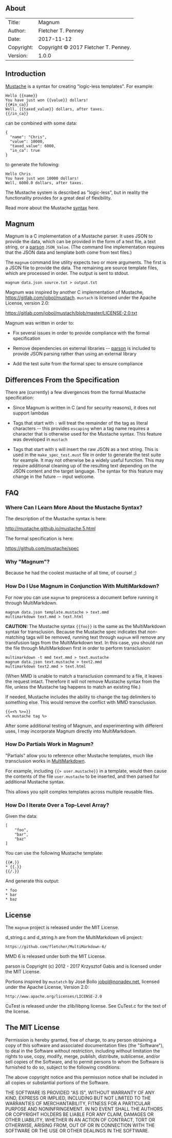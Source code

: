 ## About ##

|	|	|  
| ----------	| -------------------------	|  
| Title:	| Magnum	|  
| Author:	| Fletcher T. Penney	|  
| Date:	| 2017-11-12	|  
| Copyright:	| Copyright © 2017 Fletcher T. Penney.	|  
| Version:	| 1.0.0	|  


## Introduction ##

[Mustache] is a syntax for creating "logic-less templates". For example:

	Hello {{name}}
	You have just won {{value}} dollars!
	{{#in_ca}}
	Well, {{taxed_value}} dollars, after taxes.
	{{/in_ca}}

can be combined with some data:

	{
	  "name": "Chris",
	  "value": 10000,
	  "taxed_value": 6000,
	  "in_ca": true
	}

to generate the following:

	Hello Chris
	You have just won 10000 dollars!
	Well, 6000.0 dollars, after taxes.


The Mustache system is described as "logic-less", but in reality the
functionality provides for a great deal of flexibility.

Read more about the Mustache [syntax] here.


## Magnum ##

Magnum is a C implementation of a Mustache parser.  It uses JSON to provide
the data, which can be provided in the form of a text file, a text string, or
a [parson] `JSON_Value`.  (The command line implementation requires that the
JSON data and template both come from text files.)

The `magnum` command line utility expects two or more arguments.  The first is
a JSON file to provide the data.  The remaining are source template files,
which are processed in order.  The output is sent to stdout.

	magnum data.json source.txt > output.txt

Magnum was inspired by another C implementation of Mustache,
<https://gitlab.com/jobol/mustach>.  `mustach` is licensed  under the Apache
License, version 2.0:

<https://gitlab.com/jobol/mustach/blob/master/LICENSE-2.0.txt>


Magnum was written in order to:

*   Fix several issues in order to provide compliance with the formal
	specification

*	Remove dependencies on external libraries -- [parson] is included to provide
	JSON parsing rather than using an external library

*	Add the test suite from the formal spec to ensure compliance


## Differences From the Specification ##

There are (currently) a few divergences from the formal Mustache
specification:

*	Since Magnum is written in C (and for security reasons), it does not support
	lambdas

*	Tags that start with `:` will treat the remainder of the tag as literal
	characters -- this provides `escaping` when a tag name requires a character
	that is otherwise used for the Mustache syntax.  This feature was developed
	in `mustach`

*   Tags that start with `$` will insert the raw JSON as a text string. This
	is used in the `make_spec_test.must` file in order to generate the test
	suite for example. It may not otherwise be a widely useful function. This
	may require additional cleaning up of the resulting text depending on the
	JSON content and the target language.  The syntax for this feature may
	change in the future -- input welcome.


## FAQ ##

### Where Can I Learn More About the Mustache Syntax? ###

The description of the Mustache syntax is here:

<http://mustache.github.io/mustache.5.html>

The formal specification is here:

<https://github.com/mustache/spec>


### Why "Magnum"? ###

Because he had the coolest mustache of all time, of course! ;)


### How Do I Use Magnum in Conjunction With MultiMarkdown? ###

For now you can use `magnum` to preprocess a document before running it
through MultiMarkdown.

	magnum data.json template.mustache > text.mmd
	multimarkdown text.mmd > text.html

**CAUTION:**  The Mustache syntax `{{foo}}` is the same as the MultiMarkdown
syntax for transclusion.  Because the Mustache spec indicates that non-
matching tags will be removed, running text through `magnum` will remove any
transfusion tags from the MultiMarkdown text.  In this case, you should run
the file through MultiMarkdown first in order to perform transclusion:

	multimarkdown -t mmd text.mmd > text.mustache
	magnum data.json text.mustache > text2.mmd
	multimarkdown text2.mmd > text.html

(When MMD is unable to match a transclusion command to a file, it leaves the
request intact.  Therefore it will not remove Mustache syntax from the file,
unless the Mustache tag happens to match an existing file.)

If needed, Mustache includes the ability to change the tag delimiters to
something else.  This would remove the conflict with MMD transclusion.

	{{=<% %>=}}
	<% mustache tag %>


After some additional testing of Magnum, and experimenting with different
uses, I may incorporate Magnum directly into MultiMarkdown.


### How Do Partials Work in Magnum? ###

"Partials" allow you to reference other Mustache templates, much like
transclusion works in
[MultiMarkdown](https://github.com/fletcher/MultiMarkdown-6).

For example, including `{{> user.mustache}}` in a template, would then cause
the contents of the file `user.mustache` to be inserted, and then parsed for
additional Mustache syntax.

This allows you split complex templates across multiple reusable files.


### How Do I Iterate Over a Top-Level Array? ###

Given the data:

	[
		"foo",
		"bar",
		"baz"
	]

You can use the following Mustache template:

	{{#.}}
	* {{.}}
	{{/.}}

And generate this output:

	* foo
	* bar
	* baz


## License ##

The `magnum` project is released under the MIT License.

d_string.c and d_string.h are from the MultiMarkdown v6 project:

	https://github.com/fletcher/MultiMarkdown-6/

MMD 6 is released under both the MIT License.

parson is Copyright (c) 2012 - 2017 Krzysztof Gabis and is licensed under
the MIT License.

Portions inspired by `mustatch` by José Bollo <jobol@nonadev.net>, licensed
under the Apache License, Version 2.0:

	http://www.apache.org/licenses/LICENSE-2.0


CuTest is released under the zlib/libpng license. See CuTest.c for the text
of the license.


## The MIT License ##

Permission is hereby granted, free of charge, to any person obtaining a copy
of this software and associated documentation files (the "Software"), to deal
in the Software without restriction, including without limitation the rights
to use, copy, modify, merge, publish, distribute, sublicense, and/or sell
copies of the Software, and to permit persons to whom the Software is
furnished to do so, subject to the following conditions:

The above copyright notice and this permission notice shall be included in
all copies or substantial portions of the Software.

THE SOFTWARE IS PROVIDED "AS IS", WITHOUT WARRANTY OF ANY KIND, EXPRESS OR
IMPLIED, INCLUDING BUT NOT LIMITED TO THE WARRANTIES OF MERCHANTABILITY,
FITNESS FOR A PARTICULAR PURPOSE AND NONINFRINGEMENT. IN NO EVENT SHALL THE
AUTHORS OR COPYRIGHT HOLDERS BE LIABLE FOR ANY CLAIM, DAMAGES OR OTHER
LIABILITY, WHETHER IN AN ACTION OF CONTRACT, TORT OR OTHERWISE, ARISING FROM,
OUT OF OR IN CONNECTION WITH THE SOFTWARE OR THE USE OR OTHER DEALINGS IN
THE SOFTWARE.

[parson]:	https://github.com/kgabis/parson
[Mustache]:	http://mustache.github.io/
[spec]: 	https://github.com/mustache/spec
[syntax]:	http://mustache.github.io/mustache.5.html
